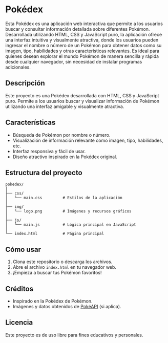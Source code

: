 # Pokédex

Esta Pokédex es una aplicación web interactiva que permite a los usuarios buscar y consultar información detallada sobre diferentes Pokémon. Desarrollada utilizando HTML, CSS y JavaScript puro, la aplicación ofrece una interfaz intuitiva y visualmente atractiva, donde los usuarios pueden ingresar el nombre o número de un Pokémon para obtener datos como su imagen, tipo, habilidades y otras características relevantes. Es ideal para quienes desean explorar el mundo Pokémon de manera sencilla y rápida desde cualquier navegador, sin necesidad de instalar programas adicionales.

## Descripción

Este proyecto es una Pokédex desarrollada con HTML, CSS y JavaScript puro. Permite a los usuarios buscar y visualizar información de Pokémon utilizando una interfaz amigable y visualmente atractiva.

## Características

- Búsqueda de Pokémon por nombre o número.
- Visualización de información relevante como imagen, tipo, habilidades, etc.
- Interfaz responsiva y fácil de usar.
- Diseño atractivo inspirado en la Pokédex original.

## Estructura del proyecto

```
pokedex/
│
├── css/
│   └── main.css         # Estilos de la aplicación
│
├── img/
│   └── logo.png         # Imágenes y recursos gráficos
│
├── js/
│   └── main.js          # Lógica principal en JavaScript
│
└── index.html           # Página principal
```

## Cómo usar

1. Clona este repositorio o descarga los archivos.
2. Abre el archivo `index.html` en tu navegador web.
3. ¡Empieza a buscar tus Pokémon favoritos!

## Créditos

- Inspirado en la Pokédex de Pokémon.
- Imágenes y datos obtenidos de [PokéAPI](https://pokeapi.co/) (si aplica).

## Licencia

Este proyecto es de uso libre para fines educativos y personales. 